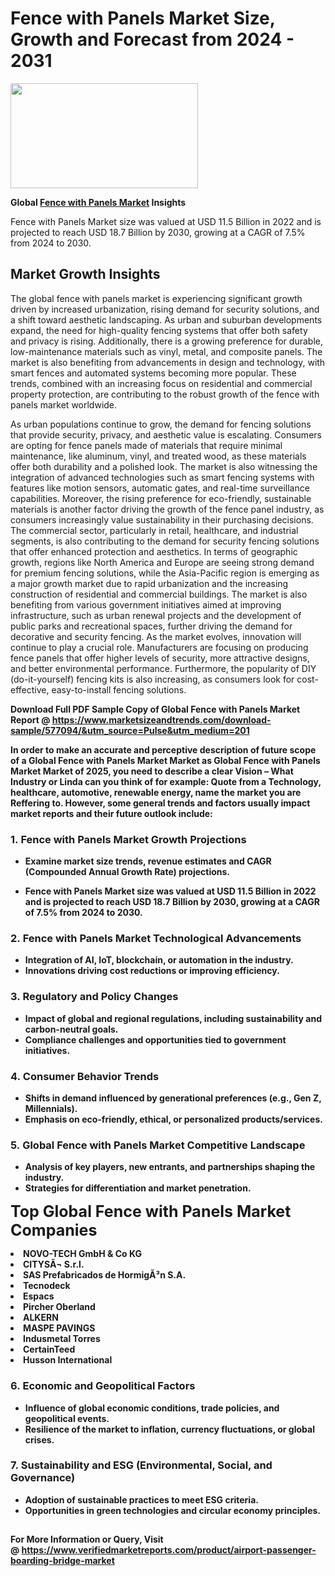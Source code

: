 <H1>Fence with Panels Market Size, Growth and Forecast from 2024 - 2031</H1><img class="aligncenter size-medium wp-image-584254" src="https://thirdeyenews.in/wp-content/uploads/2024/09/Global-Market-Research-300x168.jpeg" alt="" width="300" height="168" /><p><strong>Global&nbsp;<a href="https://www.marketsizeandtrends.com/download-sample/577094/&amp;utm_source=Pulse&amp;utm_medium=201">Fence with Panels Market</a> Insights</strong></p><p>Fence with Panels Market size was valued at USD 11.5 Billion in 2022 and is projected to reach USD 18.7 Billion by 2030, growing at a CAGR of 7.5% from 2024 to 2030.</p><p><h2>Market Growth Insights</h2> <p>The global fence with panels market is experiencing significant growth driven by increased urbanization, rising demand for security solutions, and a shift toward aesthetic landscaping. As urban and suburban developments expand, the need for high-quality fencing systems that offer both safety and privacy is rising. Additionally, there is a growing preference for durable, low-maintenance materials such as vinyl, metal, and composite panels. The market is also benefiting from advancements in design and technology, with smart fences and automated systems becoming more popular. These trends, combined with an increasing focus on residential and commercial property protection, are contributing to the robust growth of the fence with panels market worldwide.</p> <p><strong></strong></p> <p>As urban populations continue to grow, the demand for fencing solutions that provide security, privacy, and aesthetic value is escalating. Consumers are opting for fence panels made of materials that require minimal maintenance, like aluminum, vinyl, and treated wood, as these materials offer both durability and a polished look. The market is also witnessing the integration of advanced technologies such as smart fencing systems with features like motion sensors, automatic gates, and real-time surveillance capabilities. Moreover, the rising preference for eco-friendly, sustainable materials is another factor driving the growth of the fence panel industry, as consumers increasingly value sustainability in their purchasing decisions. The commercial sector, particularly in retail, healthcare, and industrial segments, is also contributing to the demand for security fencing solutions that offer enhanced protection and aesthetics. In terms of geographic growth, regions like North America and Europe are seeing strong demand for premium fencing solutions, while the Asia-Pacific region is emerging as a major growth market due to rapid urbanization and the increasing construction of residential and commercial buildings. The market is also benefiting from various government initiatives aimed at improving infrastructure, such as urban renewal projects and the development of public parks and recreational spaces, further driving the demand for decorative and security fencing. As the market evolves, innovation will continue to play a crucial role. Manufacturers are focusing on producing fence panels that offer higher levels of security, more attractive designs, and better environmental performance. Furthermore, the popularity of DIY (do-it-yourself) fencing kits is also increasing, as consumers look for cost-effective, easy-to-install fencing solutions. <p><strong></p><p><span class=""><strong>Download Full PDF Sample Copy of Global Fence with Panels Market Report</strong> @ <a href="https://www.marketsizeandtrends.com/download-sample/577094/&amp;utm_source=Pulse&amp;utm_medium=201" target="_blank">https://www.marketsizeandtrends.com/download-sample/577094/&amp;utm_source=Pulse&amp;utm_medium=201</a></span></p><p>In order to make an accurate and perceptive description of future scope of a Global&nbsp;Fence with Panels Market Market as Global&nbsp;Fence with Panels Market Market of 2025, you need to describe a clear Vision &ndash; What Industry or Linda can you think of for example: Quote from a Technology, healthcare, automotive, renewable energy, name the market you are Reffering to. However, some general trends and factors usually impact market reports and their future outlook include:</p><h3>1.&nbsp;<strong>Fence with Panels Market Growth Projections</strong></h3><ul><li>Examine market size trends, revenue estimates and CAGR (Compounded Annual Growth Rate) projections.</li><li><p>Fence with Panels Market size was valued at USD 11.5 Billion in 2022 and is projected to reach USD 18.7 Billion by 2030, growing at a CAGR of 7.5% from 2024 to 2030.</p></li></ul><h3>2.&nbsp;<strong>Fence with Panels Market Technological Advancements</strong></h3><ul><li>Integration of AI, IoT, blockchain, or automation in the industry.</li><li>Innovations driving cost reductions or improving efficiency.</li></ul><h3>3.&nbsp;<strong>Regulatory and Policy Changes</strong></h3><ul><li>Impact of global and regional regulations, including sustainability and carbon-neutral goals.</li><li>Compliance challenges and opportunities tied to government initiatives.</li></ul><h3>4.&nbsp;<strong>Consumer Behavior Trends</strong></h3><ul><li>Shifts in demand influenced by generational preferences (e.g., Gen Z, Millennials).</li><li>Emphasis on eco-friendly, ethical, or personalized products/services.</li></ul><h3>5.&nbsp;<strong>Global Fence with Panels Market Competitive Landscape</strong></h3><ul><li>Analysis of key players, new entrants, and partnerships shaping the industry.</li><li>Strategies for differentiation and market penetration.</li></ul><p data-pm-slice="1 1 []"><span style="color: inherit; font-family: inherit; font-size: 25px;">Top Global Fence with Panels Market Companies</span></p><div class="" data-test-id=""><p><li>NOVO-TECH GmbH & Co KG</li><li> CITYSÃ¬ S.r.l.</li><li> SAS Prefabricados de HormigÃ³n S.A.</li><li> Tecnodeck</li><li> Espacs</li><li> Pircher Oberland</li><li> ALKERN</li><li> MASPE PAVINGS</li><li> Indusmetal Torres</li><li> CertainTeed</li><li> Husson International</li></p></div><h3>6.&nbsp;<strong>Economic and Geopolitical Factors</strong></h3><ul><li>Influence of global economic conditions, trade policies, and geopolitical events.</li><li>Resilience of the market to inflation, currency fluctuations, or global crises.</li></ul><h3>7.&nbsp;<strong>Sustainability and ESG (Environmental, Social, and Governance)</strong></h3><ul><li>Adoption of sustainable practices to meet ESG criteria.</li><li>Opportunities in green technologies and circular economy principles.</li></ul><h2><strong style="font-size: 14px;">For More Information or Query, Visit @&nbsp;</strong><a style="background-color: #ffffff; font-size: 14px;" href="https://www.marketsizeandtrends.com/report/fence-with-panels-market/" target="_blank">https://www.verifiedmarketreports.com/product/airport-passenger-boarding-bridge-market</a></h2>
